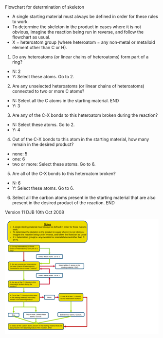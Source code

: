 Flowchart for determination of skeleton

* A single starting material must always be defined in order for these rules to work.
* To determine the skeleton in the product in cases where it is not obvious, imagine the reaction being run in reverse, and follow the flowchart as usual.
* X = heteroatom group (where heteroatom = any non-metal or metalloid element other than C or H).

1. Do any heteroatoms (or linear chains of heteroatoms) form part of a ring?
* N: 2
* Y: Select these atoms. Go to 2. 

2. Are any unselected heteroatoms (or linear chains of heteroatoms) connected to two or more C atoms?
* N: Select all the C atoms in the starting material. END
* Y: 3

3. Are any of the C-X bonds to this heteroatom broken during the reaction?
* N: Select these atoms. Go to 2.
* Y: 4

4. Out of the C-X bonds to this atom in the starting material, how many remain in the desired product?
* none: 5
* one: 6
* two or more: Select these atoms. Go to 6.

5. Are all of the C-X bonds to this heteroatom broken?
* N: 6
* Y: Select these atoms. Go to 6.

6. Select all the carbon atoms present in the starting material that are also present in the desired product of the reaction. END

Version 11
DJB
10th Oct 2008


![](flowchart_skeleton.svg)
